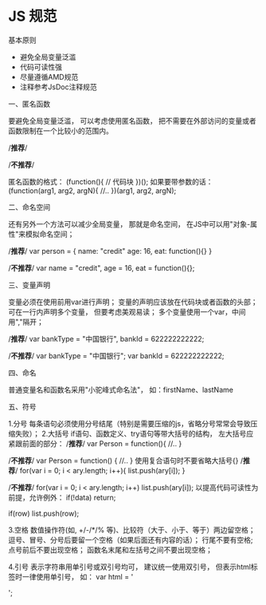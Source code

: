 # JS 规范

基本原则

* 避免全局变量泛滥
* 代码可读性强
* 尽量遵循AMD规范
* 注释参考JsDoc注释规范

一、匿名函数

要避免全局变量泛滥， 可以考虑使用匿名函数， 把不需要在外部访问的变量或者函数限制在一个比较小的范围内。

/**推荐**/
<script>
    (function func1(){
        var list = ["a", "b", "c"];

        for(var i = 0; i < list.length; i++){
            //..
        };
    })(); //　自动运行
</script>

/**不推荐**/
<script>
    function func1(){
        var list = ["a", "b", "c"];

        for(var i = 0; i < list.length; i++){
            //..
        };
    }
    func1(); //　自动运行
</script>

匿名函数的格式：
(function(){
    // 代码块
})();
如果要带参数的话：
(function(arg1, arg2, argN){
    //..
})(arg1, arg2, argN);

二、命名空间

还有另外一个方法可以减少全局变量， 那就是命名空间， 在JS中可以用"对象-属性"来模拟命名空间；

/**推荐**/
var person = { 
	name: "credit"
	age: 16,
	eat: function(){}
}

/**不推荐**/
var name = "credit",
	age = 16,
	eat = function(){};

三、变量声明

变量必须在使用前用var进行声明；
变量的声明应该放在代码块或者函数的头部；
可在一行内声明多个变量， 但要考虑美观易读；
多个变量使用一个var，中间用","隔开；

/**推荐**/
var bankType = "中国银行",
	bankId = 622222222222;

/**不推荐**/
var bankType = "中国银行";
var bankId = 622222222222;

四、命名

普通变量名和函数名采用"小驼峰式命名法"， 如：firstName、lastName

五、符号

1.分号
每条语句必须使用分号结尾（特别是需要压缩的js，省略分号常常会导致压缩失败）；
2.大括号
if语句、函数定义、try语句等带大括号的结构， 左大括号应紧跟前面的部分：
/**推荐**/
var Person = function(){
    //..
}

/**不推荐**/
var Person = function()
{
    //..
}
使用复合语句时不要省略大括号{}
/**推荐**/
for(var i = 0; i < ary.length; i++){
    list.push(ary[i]);
}

/**不推荐**/
for(var i = 0; i < ary.length; i++)
    list.push(ary[i]);
以提高代码可读性为前提，允许例外：
if(!data) return;

if(row) list.push(row);

3.空格
数值操作符(如, +/-/*/% 等)、比较符（大于、小于、等于）两边留空格；
逗号、冒号、分号后要留一个空格（如果后面还有内容的话）；
行尾不要有空格;
点号前后不要出现空格；
函数名末尾和左括号之间不要出现空格；

4.引号
表示字符串用单引号或双引号均可， 建议统一使用双引号，
但表示html标签时一律使用单引号， 如：
var html = '<div class="msg" ></div>';